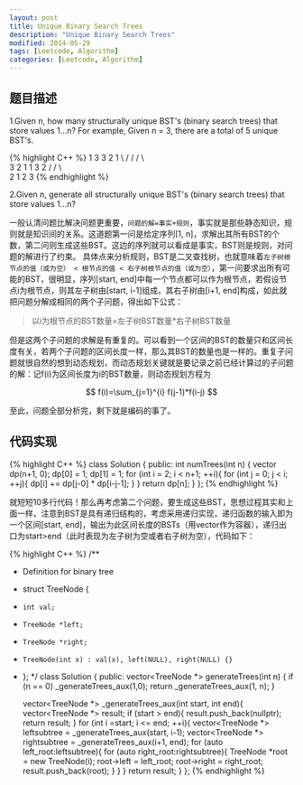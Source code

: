 ```yaml
---
layout: post
title: Unique Binary Search Trees
description: "Unique Binary Search Trees"
modified: 2014-05-29
tags: [Leetcode, Algorithm]
categories: [Leetcode, Algorithm]
---
```


## 题目描述
1.Given n, how many structurally unique BST's (binary search trees) that store values 1...n?
For example, Given n = 3, there are a total of 5 unique BST's.

{% highlight C++ %}
   1         3     3      2      1
    \       /     /      / \      \
     3     2     1      1   3      2
    /     /       \                 \
   2     1         2                 3
{% endhighlight %}

2.Given n, generate all structurally unique BST's (binary search trees) that store values 1...n?

一般认清问题比解决问题更重要，`问题的解=事实+规则`，事实就是那些静态知识，规则就是知识间的关系。这道题第一问是给定序列[1, n]，求解出其所有BST的个数，第二问则生成这些BST。这边的序列就可以看成是事实，BST则是规则，对问题的解进行了约束。
具体点来分析规则，BST是二叉查找树，也就意味着`左子树根节点的值（或为空） < 根节点的值 < 右子树根节点的值（或为空）`，第一问要求出所有可能的BST，很明显，序列[start, end]中每一个节点都可以作为根节点，若假设节点i为根节点，则其左子树由[start, i-1]组成，其右子树由[i+1, end]构成，如此就把问题分解成相同的两个子问题，得出如下公式：

> 以i为根节点的BST数量=左子树BST数量*右子树BST数量

但是这两个子问题的求解是有重复的。可以看到一个区间的BST的数量只和区间长度有关，若两个子问题的区间长度一样，那么其BST的数量也是一样的。重复子问题就很自然的想到动态规划，而动态规划关键就是要记录之前已经计算过的子问题的解：记f(i)为区间长度为i的BST数量，则动态规划方程为

$$ f(i)=\sum_{j=1}^{i} f(j-1)*f(i-j) $$

至此，问题全部分析完，剩下就是编码的事了。

## 代码实现
{% highlight C++ %}
class Solution {
public:
    int numTrees(int n) {
        vector<int> dp(n+1, 0);
        dp[0] = 1;
        dp[1] = 1;
        for (int i = 2; i < n+1; ++i){
            for (int j = 0; j < i; ++j){
                dp[i] += dp[j-0] * dp[i-j-1];
            }
        }
        return dp[n];
    }
};
{% endhighlight %}

就短短10多行代码！那么再考虑第二个问题，要生成这些BST，思想过程其实和上面一样，注意到BST是具有递归结构的，考虑采用递归实现，递归函数的输入即为一个区间[start, end]，输出为此区间长度的BSTs（用vector作为容器），递归出口为start>end（此时表现为左子树为空或者右子树为空），代码如下：

{% highlight C++ %}
/**
 * Definition for binary tree
 * struct TreeNode {
 *     int val;
 *     TreeNode *left;
 *     TreeNode *right;
 *     TreeNode(int x) : val(x), left(NULL), right(NULL) {}
 * };
 */
class Solution {
public:
    vector<TreeNode *> generateTrees(int n) {
        if (n == 0) _generateTrees_aux(1,0);
        return _generateTrees_aux(1, n);
    }
    
    vector<TreeNode *> _generateTrees_aux(int start, int end){
        vector<TreeNode *> result;
        if (start > end){
            result.push_back(nullptr);
            return result;
        }
        for (int i  =start; i <= end; ++i){
            vector<TreeNode *> leftsubtree = _generateTrees_aux(start, i-1);
            vector<TreeNode *> rightsubtree = _generateTrees_aux(i+1, end);
            for (auto left_root:leftsubtree){
                for (auto right_root:rightsubtree){
                    TreeNode *root = new TreeNode(i);
                    root->left = left_root;
                    root->right = right_root;
                    result.push_back(root);
                }
            }
        }
        return result;
    }
};
{% endhighlight %}